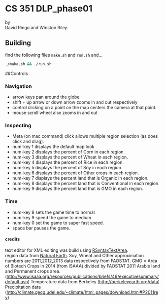 # CS 351 DLP_phase01
by  
David Ringo and Winston Riley.

## Building
find the following files `make.sh` and `run.sh` and...

~~~bash
./make.sh && ./run.sh
~~~


##Controls
### Navigation
* arrow keys pan around the globe
* shift + up arrow or down arrow zooms in and out respectively
* control clicking on a point on the map centers the camera at that point.
* mouse scroll wheel also zooms in and out


### Inspecting
* Meta (on mac command) click allows multiple region selection (as does click and drag).
* num-key 1 displays the default map look
* num-key 2 displays the percent of Corn in each region.
* num-key 3 displays the percent of Wheat in each region.
* num-key 4 displays the percent of Rice in each region.
* num-key 5 displays the percent of Soy in each region.
* num-key 6 displays the percent of Other crops in each region.
* num-key 7 displays the percent land that is Organic in each region.
* num-key 8 displays the percent land that is Conventional in each region.
* num-key 9 displays the percent land that is GMO in each region.

### Time

* num-key 8 sets the game time to normal
* num-key 9 speed the game to medium
* num-key 0 set the game to super fast speed.
* space bar pauses the game.

#### credits
text editor for XML editing was build using [RSyntaxTextArea](https://github.com/bobbylight).  
region data from [Natural Earth](http://www.naturalearthdata.com).
Soy, Wheat and Other approximation numbers are 2011,2012,2013 data respectively from FAOSTAT.
GMO = Area of Biotech Crops in 2014 (from ISAAA) divided by FAOSTAT 2011 Arable land and Permanent crops area.
(http://www.isaaa.org/resources/publications/briefs/49/executivesummary/default.asp)
Temperature data from Berkeley (http://berkeleyearth.org/data)
Precipitation data (http://climate.geog.udel.edu/~climate/html_pages/download.html#P2011rev)